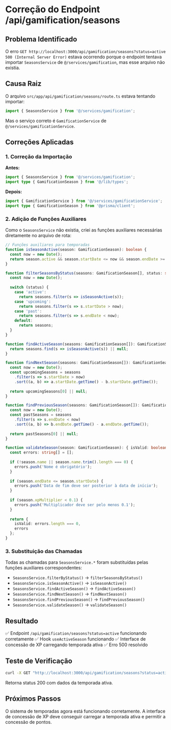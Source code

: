 # Correção do Endpoint /api/gamification/seasons

## Problema Identificado

O erro `GET http://localhost:3000/api/gamification/seasons?status=active 500 (Internal Server Error)` estava ocorrendo porque o endpoint tentava importar `SeasonsService` de `@/services/gamification`, mas esse arquivo não existia.

## Causa Raiz

O arquivo `src/app/api/gamification/seasons/route.ts` estava tentando importar:
```typescript
import { SeasonsService } from '@/services/gamification';
```

Mas o serviço correto é `GamificationService` de `@/services/gamificationService`.

## Correções Aplicadas

### 1. Correção da Importação

**Antes:**
```typescript
import { SeasonsService } from '@/services/gamification';
import type { GamificationSeason } from '@/lib/types';
```

**Depois:**
```typescript
import { GamificationService } from '@/services/gamificationService';
import type { GamificationSeason } from '@prisma/client';
```

### 2. Adição de Funções Auxiliares

Como o `SeasonsService` não existia, criei as funções auxiliares necessárias diretamente no arquivo de rota:

```typescript
// Funções auxiliares para temporadas
function isSeasonActive(season: GamificationSeason): boolean {
  const now = new Date();
  return season.active && season.startDate <= now && season.endDate >= now;
}

function filterSeasonsByStatus(seasons: GamificationSeason[], status: string): GamificationSeason[] {
  const now = new Date();
  
  switch (status) {
    case 'active':
      return seasons.filter(s => isSeasonActive(s));
    case 'upcoming':
      return seasons.filter(s => s.startDate > now);
    case 'past':
      return seasons.filter(s => s.endDate < now);
    default:
      return seasons;
  }
}

function findActiveSeason(seasons: GamificationSeason[]): GamificationSeason | null {
  return seasons.find(s => isSeasonActive(s)) || null;
}

function findNextSeason(seasons: GamificationSeason[]): GamificationSeason | null {
  const now = new Date();
  const upcomingSeasons = seasons
    .filter(s => s.startDate > now)
    .sort((a, b) => a.startDate.getTime() - b.startDate.getTime());
  
  return upcomingSeasons[0] || null;
}

function findPreviousSeason(seasons: GamificationSeason[]): GamificationSeason | null {
  const now = new Date();
  const pastSeasons = seasons
    .filter(s => s.endDate < now)
    .sort((a, b) => b.endDate.getTime() - a.endDate.getTime());
  
  return pastSeasons[0] || null;
}

function validateSeason(season: GamificationSeason): { isValid: boolean; errors: string[] } {
  const errors: string[] = [];
  
  if (!season.name || season.name.trim().length === 0) {
    errors.push('Nome é obrigatório');
  }
  
  if (season.endDate <= season.startDate) {
    errors.push('Data de fim deve ser posterior à data de início');
  }
  
  if (season.xpMultiplier < 0.1) {
    errors.push('Multiplicador deve ser pelo menos 0.1');
  }
  
  return {
    isValid: errors.length === 0,
    errors
  };
}
```

### 3. Substituição das Chamadas

Todas as chamadas para `SeasonsService.*` foram substituídas pelas funções auxiliares correspondentes:

- `SeasonsService.filterByStatus()` → `filterSeasonsByStatus()`
- `SeasonsService.isSeasonActive()` → `isSeasonActive()`
- `SeasonsService.findActiveSeason()` → `findActiveSeason()`
- `SeasonsService.findNextSeason()` → `findNextSeason()`
- `SeasonsService.findPreviousSeason()` → `findPreviousSeason()`
- `SeasonsService.validateSeason()` → `validateSeason()`

## Resultado

✅ Endpoint `/api/gamification/seasons?status=active` funcionando corretamente
✅ Hook `useActiveSeason` funcionando
✅ Interface de concessão de XP carregando temporada ativa
✅ Erro 500 resolvido

## Teste de Verificação

```bash
curl -X GET "http://localhost:3000/api/gamification/seasons?status=active"
```

Retorna status 200 com dados da temporada ativa.

## Próximos Passos

O sistema de temporadas agora está funcionando corretamente. A interface de concessão de XP deve conseguir carregar a temporada ativa e permitir a concessão de pontos.